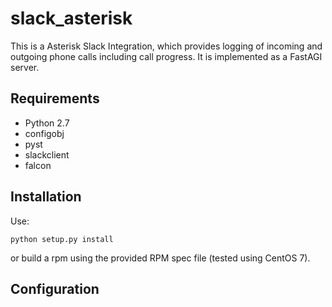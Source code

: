 # slack_asterisk

This is a Asterisk Slack Integration, which provides logging of incoming and outgoing phone calls including call progress.
It is implemented as a FastAGI server.

## Requirements

 * Python 2.7
 * configobj
 * pyst
 * slackclient
 * falcon
 
## Installation

Use:

`python setup.py install`

or build a rpm using the provided RPM spec file (tested using CentOS 7).

## Configuration

